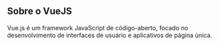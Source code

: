 ## Sobre o VueJS

Vue.js é um framework JavaScript de código-aberto, focado no desenvolvimento de interfaces de usuário e aplicativos de página única. 
